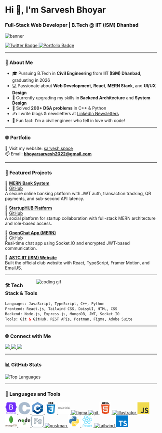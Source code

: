 
<h1 align="left">Hi 👋, I'm Sarvesh Bhoyar</h1>
<h3 align="left">Full-Stack Web Developer | B.Tech @ IIT (ISM) Dhanbad </h3>

<img align="center" width="800" src="https://wallpaperaccess.com/full/667742.jpg" alt="banner"/>

<p align="left">
  <a href="https://twitter.com/sarveshbhoyar10" target="_blank">
    <img src="https://img.shields.io/twitter/follow/sarveshbhoyar10?logo=twitter&style=for-the-badge" alt="Twitter Badge" />
  </a>
  <a href="https://sarvesh.space" target="_blank">
    <img src="https://img.shields.io/badge/Portfolio-sarvesh.space-purple?style=for-the-badge&logo=vercel" alt="Portfolio Badge" />
  </a>
</p>

---

### 🚀 About Me

- 🎓 Pursuing B.Tech in **Civil Engineering** from **IIT (ISM) Dhanbad**, graduating in 2026  
- 💻 Passionate about **Web Development**, **React**, **MERN Stack**, and **UI/UX Design**  
- 🌱 Currently upgrading my skills in **Backend Architecture** and **System Design**
- 🧠 Solved **200+ DSA problems** in C++ & Python
- ✍️ I write blogs & newsletters at [LinkedIn Newsletters](https://www.linkedin.com/newsletters/7054860024942125056/)
- 🎨 Fun fact: I'm a civil engineer who fell in love with code!

---

### 🌐 Portfolio

🔗 Visit my website: [sarvesh.space](https://www.sarvesh.space)  
📫 Email: **bhoyarsarvesh2022@gmail.com**

---

### 🧠 Featured Projects

🚀 [**MERN Bank System**](https://mern-bank-system.onrender.com)  
🔗 [GitHub](https://github.com/sarveshbhoyar22/MERN-BANK-SYSTEM)  
A secure online banking platform with JWT auth, transaction tracking, QR payments, and sub-second API latency.

🚀 [**StartupHUB Platform**](https://startuphub-services.onrender.com)  
🔗 [GitHub](https://github.com/sarveshbhoyar22/StartupHUB)  
A social platform for startup collaboration with full-stack MERN architecture and role-based access.

🚀 [**OpenChat App (MERN)**](https://openchat-amz0.onrender.com)  
🔗 [GitHub](https://github.com/sarveshbhoyar22/OPENCHAT-APP-MERN)  
Real-time chat app using Socket.IO and encrypted JWT-based communication.

🚀 [**ASTC IIT (ISM) Website**](https://astc-iitism.onrender.com)  
Built the official club website with React, TypeScript, Framer Motion, and EmailJS.

---

<img align="right" width="400" src="https://cdn.dribbble.com/users/2131993/screenshots/4948736/thoughtworks-gif_dribbble.gif" alt="coding gif"/>

### 🛠️ Tech Stack & Tools

```html
Languages: JavaScript, TypeScript, C++, Python  
Frontend: React.js, Tailwind CSS, DaisyUI, HTML, CSS  
Backend: Node.js, Express.js, MongoDB, JWT, Socket.IO  
Tools: Git & GitHub, REST APIs, Postman, Figma, Adobe Suite
```

---

### 🌐 Connect with Me

<p align="left">
  <a href="https://twitter.com/sarveshbhoyar10" target="_blank">
    <img src="https://raw.githubusercontent.com/rahuldkjain/github-profile-readme-generator/master/src/images/icons/Social/twitter.svg" width="30" />
  </a>
  <a href="https://linkedin.com/in/sarvesh-bhoyar-711818239" target="_blank">
    <img src="https://raw.githubusercontent.com/rahuldkjain/github-profile-readme-generator/master/src/images/icons/Social/linked-in-alt.svg" width="30" />
  </a>
  <a href="https://github.com/sarveshbhoyar22" target="_blank">
    <img src="https://raw.githubusercontent.com/rahuldkjain/github-profile-readme-generator/master/src/images/icons/Social/github.svg" width="30" />
  </a>
</p>

---

### 📊 GitHub Stats

<p align="left">
  <img src="https://github-readme-stats.vercel.app/api/top-langs?username=sarveshbhoyar22&show_icons=true&locale=en&layout=compact" alt="Top Languages" />
</p>

---

### 🧰 Languages and Tools

<p align="left"> 
  <a href="https://getbootstrap.com" target="_blank" rel="noreferrer"> 
    <img src="https://raw.githubusercontent.com/devicons/devicon/master/icons/bootstrap/bootstrap-plain-wordmark.svg" alt="bootstrap" width="40" height="40"/> 
  </a> 
  <a href="https://www.cprogramming.com/" target="_blank" rel="noreferrer"> 
    <img src="https://raw.githubusercontent.com/devicons/devicon/master/icons/c/c-original.svg" alt="c" width="40" height="40"/> 
  </a> 
  <a href="https://www.w3schools.com/cpp/" target="_blank" rel="noreferrer"> 
    <img src="https://raw.githubusercontent.com/devicons/devicon/master/icons/cplusplus/cplusplus-original.svg" alt="cplusplus" width="40" height="40"/> 
  </a> 
  <a href="https://www.w3schools.com/css/" target="_blank" rel="noreferrer"> 
    <img src="https://raw.githubusercontent.com/devicons/devicon/master/icons/css3/css3-original-wordmark.svg" alt="css3" width="40" height="40"/> 
  </a> 
  <a href="https://expressjs.com" target="_blank" rel="noreferrer"> 
    <img src="https://raw.githubusercontent.com/devicons/devicon/master/icons/express/express-original-wordmark.svg" alt="express" width="40" height="40"/> 
  </a> 
  <a href="https://www.figma.com/" target="_blank" rel="noreferrer"> 
    <img src="https://www.vectorlogo.zone/logos/figma/figma-icon.svg" alt="figma" width="40" height="40"/> 
  </a> 
  <a href="https://git-scm.com/" target="_blank" rel="noreferrer"> 
    <img src="https://www.vectorlogo.zone/logos/git-scm/git-scm-icon.svg" alt="git" width="40" height="40"/> 
  </a> 
  <a href="https://www.w3.org/html/" target="_blank" rel="noreferrer"> 
    <img src="https://raw.githubusercontent.com/devicons/devicon/master/icons/html5/html5-original-wordmark.svg" alt="html5" width="40" height="40"/> 
  </a> 
  <a href="https://www.adobe.com/in/products/illustrator.html" target="_blank" rel="noreferrer"> 
    <img src="https://www.vectorlogo.zone/logos/adobe_illustrator/adobe_illustrator-icon.svg" alt="illustrator" width="40" height="40"/> 
  </a> 
  <a href="https://developer.mozilla.org/en-US/docs/Web/JavaScript" target="_blank" rel="noreferrer"> 
    <img src="https://raw.githubusercontent.com/devicons/devicon/master/icons/javascript/javascript-original.svg" alt="javascript" width="40" height="40"/> 
  </a> 
  <a href="https://www.mongodb.com/" target="_blank" rel="noreferrer"> 
    <img src="https://raw.githubusercontent.com/devicons/devicon/master/icons/mongodb/mongodb-original-wordmark.svg" alt="mongodb" width="40" height="40"/> 
  </a> 
  <a href="https://nodejs.org" target="_blank" rel="noreferrer"> 
    <img src="https://raw.githubusercontent.com/devicons/devicon/master/icons/nodejs/nodejs-original-wordmark.svg" alt="nodejs" width="40" height="40"/> 
  </a> 
  <a href="https://www.photoshop.com/en" target="_blank" rel="noreferrer"> 
    <img src="https://raw.githubusercontent.com/devicons/devicon/master/icons/photoshop/photoshop-line.svg" alt="photoshop" width="40" height="40"/> 
  </a> 
  <a href="https://postman.com" target="_blank" rel="noreferrer"> 
    <img src="https://www.vectorlogo.zone/logos/getpostman/getpostman-icon.svg" alt="postman" width="40" height="40"/> 
  </a> 
  <a href="https://www.python.org" target="_blank" rel="noreferrer"> 
    <img src="https://raw.githubusercontent.com/devicons/devicon/master/icons/python/python-original.svg" alt="python" width="40" height="40"/> 
  </a> 
  <a href="https://reactjs.org/" target="_blank" rel="noreferrer"> 
    <img src="https://raw.githubusercontent.com/devicons/devicon/master/icons/react/react-original-wordmark.svg" alt="react" width="40" height="40"/> 
  </a> 
  <a href="https://tailwindcss.com/" target="_blank" rel="noreferrer"> 
    <img src="https://www.vectorlogo.zone/logos/tailwindcss/tailwindcss-icon.svg" alt="tailwind" width="40" height="40"/> 
  </a> 
  <a href="https://www.typescriptlang.org/" target="_blank" rel="noreferrer"> 
    <img src="https://raw.githubusercontent.com/devicons/devicon/master/icons/typescript/typescript-original.svg" alt="typescript" width="40" height="40"/> 
  </a> 
</p>
